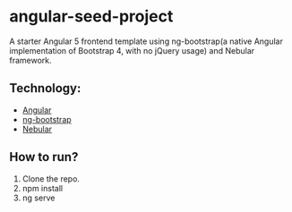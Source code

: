 # angular-seed-project
A starter Angular 5 frontend template using ng-bootstrap(a native Angular implementation of Bootstrap 4, with no jQuery usage) and Nebular framework. 

## Technology:

* [Angular](https://angular.io)
* [ng-bootstrap](https://ng-bootstrap.github.io)
* [Nebular](https://akveo.github.io/nebular/#/docs/getting-started/what-is-nebular)

## How to run?

1. Clone the repo.
2. npm install
3. ng serve


